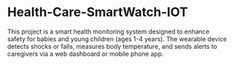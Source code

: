 # Health-Care-SmartWatch-IOT
This project is a smart health monitoring system designed to enhance safety for babies and young children (ages 1-4 years). The wearable device detects shocks or falls, measures body temperature, and sends alerts to caregivers via a web dashboard or mobile phone app.
